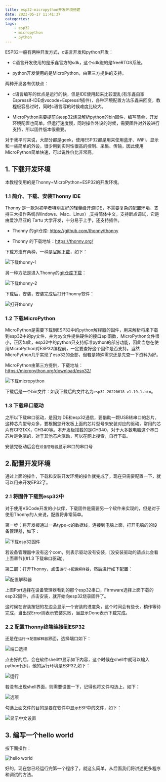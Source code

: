 ```yaml
---
title: esp32-micropython开发环境搭建
date: 2023-05-17 11:41:37
categories:
tags:
    - esp32
    - micropython
    - python
---
```


ESP32一般有两种开发方式，c语言开发和python开发：

- C语言开发使用的是乐鑫官方的sdk，这个sdk跑的是freeRTOS系统。

- python开发使用的是MicroPython，由第三方提供的支持。

两种开发各有优缺点：

- c语言编写的优点是运行的快，但是IDE使用起来比较混乱(有乐鑫自家Espressif-IDE或vscode+Espressif插件)，各种环境配置方法乐鑫来回变，教程极容易过时，同时c语言写的时候难度比较大。

- MicroPython需要提前向esp32烧录解析python的bin固件，编写简单，开发环境配置也简单，但运行速度慢，同时操作外设的时候，需要固件对外设进行支持，所以固件版本很重要。

对于我平时来说，大部分都是geek，使用ESP32都是用来使用蓝牙、WiFi、显示和一些简单的外设，很少用到实时性很高的控制、采集、传输，因此使用MicroPython简单快速，可以说性价比非常高。

<!-- more -->

## 1. 下载开发环境

本教程使用的是Thonny+MicroPython+ESP32的开发环境。

### 1.1 简介、下载、安装Thonny IDE

Thonny 是一款对初学者特别友好的轻量级开源IDE，不需要复杂的配置环境，支持三大操作系统(Windows、Mac、Linux）,支持简体中文，支持断点调试，它是由爱沙尼亚的 Tartu 大学开发，十分易于上手，还支持插件。

- Thonny 的git仓库: https://github.com/thonny/thonny

- Thonny 的下载地址：https://thonny.org/

下载方法有两种，一种是[官网下载](https://thonny.org/)，如下：

![下载thonny-1](https://imgs.boringhex.top/blog/1_下载thonny.png)

另一种方法是进入Thonny的[git仓库下载](https://github.com/thonny/thonny/releases/tag/v4.0.2)：

![下载thonny-2](https://imgs.boringhex.top/blog/2_下载thonny.png)

下载后，安装，安装完成后打开Thonny软件：

![打开thonny](https://imgs.boringhex.top/blog/3_打开thonny.png)

### 1.2 下载MicroPython

MicroPython是需要下载到ESP32中的python解释器的固件，用来解析将来下载到esp32中的py文件，并为py文件提供硬件的接口api函数，MicroPython文件很小，正因如此，esp32中的python只支持标准python的部分功能，因此当您在使用MicroPython对ESP32编程前，一定要查好这个固件是否支持。当然MicroPython几乎实现了esp32的全部，但若是特殊需求还是先查一下资料为好。

MicroPython由第三方提供，下载地址：https://micropython.org/download/esp32/

![下载micropython](https://imgs.boringhex.top/blog/4_下载micropython固件.png)

下载后是一个bin文件：如我下载后的文件名为`esp32-20220618-v1.19.1.bin`。

### 1.3 下载串口驱动

之所以下载串口驱动，是因为IDE和esp32通信，要借助一颗USB转串口的芯片，这种芯片型号众多，要根据您开发板上面的芯片型号来安装对应的驱动，常用的芯片有CP21XX，CH340等。本开发板搭载的是CH340，对于大多数电脑这个串口芯片是免驱的，对于其他芯片驱动，可以在网上搜索，自行下载。

安装完驱动后会在`设备管理器`显示串口的串口号

## 2.配置开发环境

通过上面的操作，下载和安装开发环境的操作就完成了，现在只需要配置一下，就可以用来开发EP32了。

### 2.1 将固件下载到esp32中

对于使用VSCode开发的小伙伴，下载固件是需要另一个软件来实现的，但是对于使用Thonny的人来说，配置将非常简单。

第一步：将开发板通过一条type-c的数据线，连接到电脑上面，打开电脑的的设备管理器，如下：

![下载esp32固件](https://imgs.boringhex.top/blog/5_下载固件到esp32.png)

若设备管理器中没有这个com，则表示驱动没有安装，[没安装驱动的请点此会看上面章节](#1.3 下载串口驱动)。

第二部：打开Thonny，点击`运行`->`配置解释器`，然后进行如下配置：

![配置解释器](https://imgs.boringhex.top/blog/202304282205972.png)

上图Port选择在设备管理器看到的那个esp32串口，Firmware选择上面下载的esp32固件，点击安装，就开始向esp32烧录固件了。

这时候在安装按钮的左边会显示一个安装的进度条，这个时间会有些长，稍作等待完成，当出现Error则表示安装失败，当显示Done表示下载完成。

### 2.2 配置Thonny终端连接到ESP32

还是在`运行`->`配置解释器`界面，选择端口如下：

![端口选择](https://imgs.boringhex.top/blog/202304282206054.png)

点击好的后，会在软件shell中显示如下内容，这个时候在shell中就可以输入python代码，他的运行环境是ESP32,如下：

![运行](https://imgs.boringhex.top/blog/202304282206186.png)

若没有出现shell界面，则需要设置一下，记得也将文件勾选上，如下：

![选项](https://imgs.boringhex.top/blog/202304282206462.png)

勾选上面文件的目的是要在软件中显示ESP中的文件，如下：

![显示中文设置](https://imgs.boringhex.top/blog/202304282207356.png)

## 3. 编写一个hello world

按下面操作：

![hello world](https://imgs.boringhex.top/blog/202304282207169.png)

好的，现在您已经运行完第一个程序了，就这么简单，从后面我们将讲述更多程序和调试的方法。
